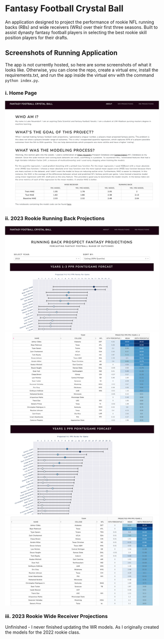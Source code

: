 # Fantasy Football Crystal Ball
An application designed to project the performance of rookie NFL running backs (RBs) and wide receivers (WRs) over their first three seasons. Built to assist dynasty fantasy football players in selecting the best rookie skill position players for their drafts.

## Screenshots of Running Application
The app is not currently hosted, so here are some screenshots of what it looks like. Otherwise, you can clone the repo, create a virtual env, install the requirements.txt, and run the app inside the virtual env with the command `python index.py`.
### i. Home Page
![Home Page](images/home.png)

### ii. 2023 Rookie Running Back Projections
![Home Page](images/rb_proj_1.png)
![Home Page](images/rb_proj_2.png)
![Home Page](images/rb_proj_3.png)
![Home Page](images/rb_proj_4.png)

### iii. 2023 Rookie Wide Receiver Projections
Unfinished - I never finished updating the WR models. As I originally created the models for the 2022 rookie class.
